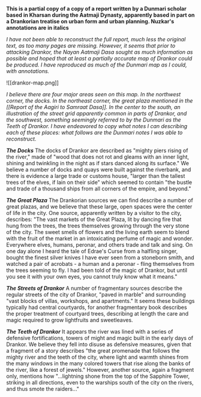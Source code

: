 **This is a partial copy of a copy of a report written by a Dunmari scholar based in Kharsan during the Aatmaji Dynasty, apparently based in part on a Drankorian treatise on urban form and urban planning. Nuzkar's annotations are in italics**

*I have not been able to reconstruct the full report, much less the original text, as too many pages are missing. However, it seems that prior to attacking Drankor, the Nayan Aatmaji Dasa sought as much information as possible and hoped that at least a partially accurate map of Drankor could be produced. I have reproduced as much of the Dunmari map as I could, with annotations.*

![[drankor-map.png]]

*I believe there are four major areas seen on this map. In the northwest corner, the docks. In the northeast corner, the great plaza mentioned in the [[Report of the Aagiri to Samraat Dasa]]. In the center to the south, an illustration of the street grid apparently common in parts of Drankor, and the southwest, something seemingly referred to by the Dunmari as the Teeth of Drankor. I have endeavored to copy what notes I can describing each of these places: what follows are the Dunmari notes I was able to reconstruct.*

***The Docks***
The docks of Drankor are described as "mighty piers rising of the river," made of "wood that does not rot and gleams with an inner light, shining and twinkling in the night as if stars danced along its surface." We believe a number of docks and quays were built against the riverbank, and there is evidence a large trade or customs house, "larger than the tallest trees of the elves, if lain on their side" which seemed to contain "the bustle and trade of a thousand ships from all corners of the empire, and beyond."

***The Great Plaza***
The Drankorian sources we can find describe a number of great plazas, and we believe that these large, open spaces were the center of life in the city. One source, apparently written by a visitor to the city, describes: "The vast markets of the Great Plaza, lit by dancing fire that hung from the trees, the trees themselves growing through the very stone of the city. The sweet smells of flowers and the living earth seem to blend with the fruit of the market in an intoxicating perfume of magic and wonder. Everywhere elves, humans, peronar, and others trade and talk and sing. On one day alone I heard the tale of Edrae's Curse from a halfling singer, bought the finest silver knives I have ever seen from a stoneborn smith, and watched a pair of acrobats - a human and a peronar - fling themselves from the trees seeming to fly. I had been told of the magic of Drankor, but until you see it with your own eyes, you cannot truly know what it means." 

***The Streets of Drankor***
A number of fragmentary sources describe the regular streets of the city of Drankor, "paved in marble" and surrounding "vast blocks of villas, workshops, and apartments." It seems these buildings typically had central courtyards, for another fragmentary book describes the proper treatment of courtyard trees, describing at length the care and magic required to grow lightfruits and sweetleaves. 

***The Teeth of Drankor***
It appears the river was lined with a series of defensive fortifications, towers of might and magic built in the early days of Drankor. We believe they fell into disuse as defensive measures, given that a fragment of a story describes "the great promenade that follows the mighty river and the teeth of the city, where light and warmth shines from the many windows in the many colored towers that rise along the banks of the river, like a forest of jewels." However, another source, again a fragment only, mentions how "...lightning shone from the top of the Sapphire Tower, striking in all directions, even to the warships south of the city on the rivers, and thus smote the raiders..."
